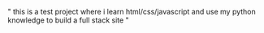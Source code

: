 "
this is a test project where i learn html/css/javascript and use my python knowledge to build a full stack site
"
